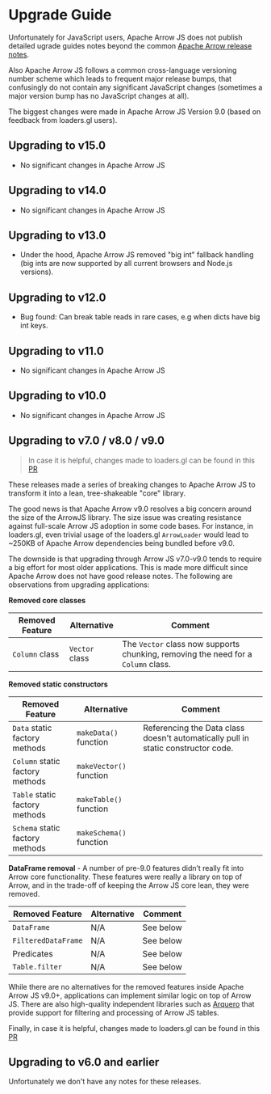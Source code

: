 # Upgrade Guide

Unfortunately for JavaScript users, Apache Arrow JS does not publish detailed ugrade guides notes beyond the common [Apache Arrow release notes](https://arrow.apache.org/release/).

Also Apache Arrow JS follows a common cross-language versioning number scheme which leads to frequent major release bumps, that confusingly do not contain any significant JavaScript changes (sometimes a major version bump has no JavaScript changes at all).

The biggest changes were made in Apache Arrow JS Version 9.0 (based on feedback from loaders.gl users).

## Upgrading to v15.0

- No significant changes in Apache Arrow JS

## Upgrading to v14.0

- No significant changes in Apache Arrow JS

## Upgrading to v13.0

- Under the hood, Apache Arrow JS removed "big int" fallback handling (big ints are now supported by all current browsers and Node.js versions).

## Upgrading to v12.0

- Bug found: Can break table reads in rare cases, e.g when dicts have big int keys.

## Upgrading to v11.0

- No significant changes in Apache Arrow JS

## Upgrading to v10.0

- No significant changes in Apache Arrow JS

## Upgrading to v7.0 / v8.0 / v9.0

> In case it is helpful, changes made to loaders.gl can be found in this [PR](https://github.com/visgl/loaders.gl/pull/2276/files)

These releases made a series of breaking changes to Apache Arrow JS to transform it into a lean, tree-shakeable "core" library.

The good news is that Apache Arrow v9.0 resolves a big concern around the size of the ArrowJS library. The size issue was creating resistance against full-scale Arrow JS adoption in some code bases. For instance, in loaders.gl, even trivial usage of the loaders.gl `ArrowLoader` would lead to ~250KB of Apache Arrow dependencies being bundled before v9.0.

The downside is that upgrading through Arrow JS v7.0-v9.0 tends to require a big effort for most older applications. This is made more difficult since Apache Arrow does not have good release notes. The following are observations from upgrading applications:

**Removed core classes**

| Removed Feature | Alternative    | Comment                                                                           |
| --------------- | -------------- | --------------------------------------------------------------------------------- |
| `Column` class  | `Vector` class | The `Vector` class now supports chunking, removing the need for a `Column` class. |

**Removed static constructors**

| Removed Feature                 | Alternative             | Comment                                                                           |
| ------------------------------- | ----------------------- | --------------------------------------------------------------------------------- |
| `Data` static factory methods   | `makeData()` function   | Referencing the Data class doesn't automatically pull in static constructor code. |
| `Column` static factory methods | `makeVector()` function |
| `Table` static factory methods  | `makeTable()` function  |
| `Schema` static factory methods | `makeSchema()` function |

**DataFrame removal** - A number of pre-9.0 features didn’t really fit into Arrow core functionality. These features were really a library on top of Arrow, and in the trade-off of keeping the Arrow JS core lean, they were removed.

| Removed Feature     | Alternative | Comment   |
| ------------------- | ----------- | --------- |
| `DataFrame`         | N/A         | See below |
| `FilteredDataFrame` | N/A         | See below |
| Predicates          | N/A         | See below |
| `Table.filter`      | N/A         | See below |

While there are no alternatives for the removed features inside Apache Arrow JS v9.0+, applications can implement similar logic on top of Arrow JS. There are also high-quality independent libraries such as [Arquero](https://github.com/uwdata/arquero) that provide support for filtering and processing of Arrow JS tables.

Finally, in case it is helpful, changes made to loaders.gl can be found in this [PR](https://github.com/visgl/loaders.gl/pull/1931/files)

## Upgrading to v6.0 and earlier

Unfortunately we don't have any notes for these releases.

